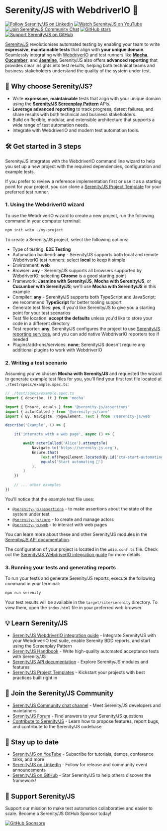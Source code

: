 # Serenity/JS with WebdriverIO 🚀

[![Follow Serenity/JS on LinkedIn](https://img.shields.io/badge/Follow-Serenity%2FJS%20-0077B5?logo=linkedin)](https://www.linkedin.com/company/serenity-js)
[![Watch Serenity/JS on YouTube](https://img.shields.io/badge/Watch-@serenity--js-E62117?logo=youtube)](https://www.youtube.com/@serenity-js)
[![Join Serenity/JS Community Chat](https://img.shields.io/badge/Chat-Serenity%2FJS%20Community-FBD30B?logo=matrix)](https://matrix.to/#/#serenity-js:gitter.im)
[![GitHub stars](https://img.shields.io/github/stars/serenity-js/serenity-js?label=Serenity%2FJS&logo=github&style=badge)](https://github.com/serenity-js/serenity-js)
[![Support Serenity/JS on GitHub](https://img.shields.io/badge/Support-@serenity--js-703EC8?logo=github)](https://github.com/sponsors/serenity-js)

[Serenity/JS](https://serenity-js.org) revolutionises automated testing by enabling your team to write **expressive**, **maintainable tests** that align
with **your unique domain**. Seamlessly integrating with [WebdriverIO](https://webdriver.io) and test runners like
[**Mocha**](https://serenity-js.org/handbook/test-runners/mocha/),
[**Cucumber**](https://serenity-js.org/handbook/test-runners/cucumber/),
and [**Jasmine**](https://serenity-js.org/handbook/test-runners/jasmine/),
Serenity/JS also offers **advanced reporting** that provides clear insights into test results,
helping both technical teams and business stakeholders understand the quality of the system under test.

## 🚀 Why choose Serenity/JS?

- Write **expressive**, **maintainable** tests that align with your unique domain using the [**Serenity/JS Screenplay Pattern**](https://serenity-js.org/handbook/design/screenplay-pattern) APIs.
- **Leverage advanced reporting** to track progress, detect failures, and share results with both technical and business stakeholders.
- Build on flexible, modular, and extensible architecture that supports a wide range of test automation needs.
- Integrate with WebdriverIO and modern test automation tools.

## 🛠️ Get started in 3 steps

Serenity/JS integrates with the WebdriverIO command line wizard to help you set up a new project with the required dependencies, configuration and example tests.

If you prefer to review a reference implementation first or use it as a starting point for your project, you can clone a [Serenity/JS Project Template](https://serenity-js.org/handbook/getting-started/project-templates/) for your preferred test runner.

### 1. Using the WebdriverIO wizard

To use the WebdriverIO wizard to create a new project, run the following command in your computer terminal:

```sh
npm init wdio ./my-project
```

To create a Serenity/JS project, select the following options:

- Type of testing: **E2E Testing**
- Automation backend: **any** - Serenity/JS supports both local and remote WebdriverIO test runners; select **local** to keep it simple
- Environment: **web**
- Browser: **any** - Serenity/JS supports all browsers supported by WebdriverIO; selecting **Chrome** is a good starting point
- Framework: **Jasmine with Serenity/JS**, **Mocha with Serenity/JS**, or **Cucumber with Serenity/JS**; we'll use **Mocha with Serenity/JS** in this example
- Compiler: **any** - Serenity/JS supports both TypeScript and JavaScript; we recommend **TypeScript** for better tooling support
- Generate test files: **yes**, if you'd like Serenity/JS to give you a starting point for your test scenarios
- Test file location: **accept the defaults** unless you'd like to store your code in a different directory
- Test reporter: **any**, Serenity/JS configures the project to use [Serenity/JS reporting services](https://serenity-js.org/handbook/reporting/), and you can add native WebdriverIO reporters too if needed
- Plugins/add-ons/services: **none**; Serenity/JS doesn't require any additional plugins to work with WebdriverIO

### 2. Writing a test scenario

Assuming you've chosen **Mocha with Serenity/JS** and requested the wizard to generate example test files for you,
you'll find your first test file located at `./test/specs/example.spec.ts`:

```ts
// ./test/specs/example.spec.ts
import { describe, it } from 'mocha'

import { Ensure, equals } from '@serenity-js/assertions'
import { actorCalled } from '@serenity-js/core'
import { By, Navigate, PageElement, Text } from '@serenity-js/web'

describe('Example', () => {

    it('interacts with a web page', async () => {

        await actorCalled('Alice').attemptsTo(
            Navigate.to('https://serenity-js.org'),
            Ensure.that(
                Text.of(PageElement.located(By.id('cta-start-automating'))),
                equals('Start automating 🚀')
            ),
        )
    })
    
    // ... other examples
})
```

You'll notice that the example test file uses:
- [`@serenity-js/assertions`](https://serenity-js.org/api/assertions/) - to make assertions about the state of the system under test
- [`@serenity-js/core`](https://serenity-js.org/api/core/) - to create and manage actors
- [`@serenity-js/web`](https://serenity-js.org/api/web/) - to interact with web pages

You can learn more about these and other Serenity/JS modules in the [Serenity/JS API documentation](https://serenity-js.org/api/).

The configuration of your project is located in the `wdio.conf.ts` file. Check out the [Serenity/JS WebdriverIO integration guide](https://serenity-js.org/handbook/test-runners/webdriverio/) for more details.

### 3. Running your tests and generating reports

To run your tests and generate Serenity/JS reports, execute the following command in your terminal:

```sh
npm run serenity
```

Your test results will be available in the `target/site/serenity` directory.
To view them, open the `index.html` file in your preferred web browser.

## 💡️ Learn Serenity/JS

- [Serenity/JS WebdriverIO integration guide](https://serenity-js.org/handbook/test-runners/webdriverio/) - Integrate Serenity/JS with your WebdriverIO test suite, enable Serenity BDD reports, and start using the Screenplay Pattern
- [Serenity/JS Handbook](https://serenity-js.org/handbook/) - Write high-quality automated acceptance tests with Serenity/JS
- [Serenity/JS API documentation](https://serenity-js.org/api/) - Explore Serenity/JS modules and features
- [Serenity/JS Project Templates](https://serenity-js.org/handbook/getting-started/project-templates/) - Kickstart your projects with best practices built right in

## 👋 Join the Serenity/JS Community 

- [Serenity/JS Community chat channel](https://matrix.to/#/#serenity-js:gitter.im) - Meet Serenity/JS developers and maintainers 
- [Serenity/JS Forum](https://github.com/orgs/serenity-js/discussions/categories/how-to) - Find answers to your Serenity/JS questions
- [Contribute to Serenity/JS](https://serenity-js.org/community/contributing/) - Learn how to propose features, report bugs, and contribute to the Serenity/JS codebase

## 📣 Stay up to date

- [Serenity/JS on YouTube](https://www.youtube.com/@serenity-js) - Subscribe for tutorials, demos, conference talks, and more
- [Serenity/JS on LinkedIn](https://www.linkedin.com/company/serenity-js) - Follow for release and community event announcements
- [Serenity/JS on GitHub](https://github.com/serenity-js/serenity-js) - Star Serenity/JS to help others discover the framework!
 
## 💛 Support Serenity/JS

Support our mission to make test automation collaborative and easier to scale. Become a Serenity/JS GitHub Sponsor today!

[![GitHub Sponsors](https://img.shields.io/badge/Sponsor%20@serenity%2FJS-703EC8?style=for-the-badge&logo=github&logoColor=white)](https://github.com/sponsors/serenity-js)
